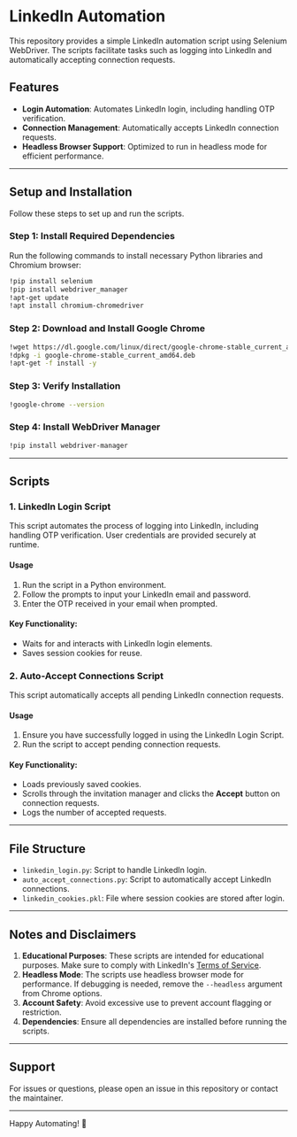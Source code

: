 # LinkedIn Automation

This repository provides a simple LinkedIn automation script using Selenium WebDriver. The scripts facilitate tasks such as logging into LinkedIn and automatically accepting connection requests.

## Features

- **Login Automation**: Automates LinkedIn login, including handling OTP verification.
- **Connection Management**: Automatically accepts LinkedIn connection requests.
- **Headless Browser Support**: Optimized to run in headless mode for efficient performance.

---

## Setup and Installation

Follow these steps to set up and run the scripts.

### Step 1: Install Required Dependencies

Run the following commands to install necessary Python libraries and Chromium browser:

```bash
!pip install selenium
!pip install webdriver_manager
!apt-get update
!apt install chromium-chromedriver
```

### Step 2: Download and Install Google Chrome

```bash
!wget https://dl.google.com/linux/direct/google-chrome-stable_current_amd64.deb
!dpkg -i google-chrome-stable_current_amd64.deb
!apt-get -f install -y
```

### Step 3: Verify Installation

```bash
!google-chrome --version
```

### Step 4: Install WebDriver Manager

```bash
!pip install webdriver-manager
```

---

## Scripts

### 1. LinkedIn Login Script

This script automates the process of logging into LinkedIn, including handling OTP verification. User credentials are provided securely at runtime.

#### Usage

1. Run the script in a Python environment.
2. Follow the prompts to input your LinkedIn email and password.
3. Enter the OTP received in your email when prompted.

#### Key Functionality:
- Waits for and interacts with LinkedIn login elements.
- Saves session cookies for reuse.

### 2. Auto-Accept Connections Script

This script automatically accepts all pending LinkedIn connection requests.

#### Usage

1. Ensure you have successfully logged in using the LinkedIn Login Script.
2. Run the script to accept pending connection requests.

#### Key Functionality:
- Loads previously saved cookies.
- Scrolls through the invitation manager and clicks the **Accept** button on connection requests.
- Logs the number of accepted requests.

---

## File Structure

- `linkedin_login.py`: Script to handle LinkedIn login.
- `auto_accept_connections.py`: Script to automatically accept LinkedIn connections.
- `linkedin_cookies.pkl`: File where session cookies are stored after login.

---

## Notes and Disclaimers

1. **Educational Purposes**: These scripts are intended for educational purposes. Make sure to comply with LinkedIn's [Terms of Service](https://www.linkedin.com/legal/user-agreement).
2. **Headless Mode**: The scripts use headless browser mode for performance. If debugging is needed, remove the `--headless` argument from Chrome options.
3. **Account Safety**: Avoid excessive use to prevent account flagging or restriction.
4. **Dependencies**: Ensure all dependencies are installed before running the scripts.

---

## Support

For issues or questions, please open an issue in this repository or contact the maintainer.

---

Happy Automating! 🚀
